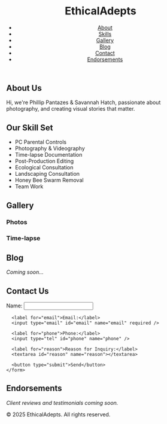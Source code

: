 <!DOCTYPE html>
<html lang="en">
<head>
  <meta charset="UTF-8" />
  <meta name="viewport" content="width=device-width, initial-scale=1.0" />
  <link rel="stylesheet" href="style.css" />
</head>
<body>
  <header>
    <h1>EthicalAdepts</h1>
    <nav>
      <ul>
        <li><a href="#about">About</a></li>
        <li><a href="#skills">Skills</a></li>
        <li><a href="#gallery">Gallery</a></li>
        <li><a href="#blog">Blog</a></li>
        <li><a href="#contact">Contact</a></li>
        <li><a href="#endorsements">Endorsements</a></li>
      </ul>
    </nav>
  </header>

  <section id="about">
    <h2>About Us</h2>
    <p>Hi, we're Phillip Pantazes & Savannah Hatch, passionate about photography, and creating visual stories that matter.</p>
  </section>

  <section id="skills">
    <h2>Our Skill Set</h2>
    <ul>
      <li>PC Parental Controls</li>
      <li>Photography & Videography</li>
      <li>Time-lapse Documentation</li>
      <li>Post-Production Editing</li>
      <li>Ecological Consultation</li>
      <li>Landscaping Consultation</li>
      <li>Honey Bee Swarm Removal</li>
      <li>Team Work</li>
    </ul>
  </section>

  <section id="gallery">
    <h2>Gallery</h2>
    <h3>Photos</h3>
    <div class="gallery photos"></div>
    <h3>Time-lapse</h3>
    <div class="gallery timelapse"></div>
  </section>

  <section id="blog">
    <h2>Blog</h2>
    <p><em>Coming soon...</em></p>
  </section>

  <section id="contact">
    <h2>Contact Us</h2>
    <form>
      <label for="name">Name:</label>
      <input type="text" id="name" name="name" required />

      <label for="email">Email:</label>
      <input type="email" id="email" name="email" required />

      <label for="phone">Phone:</label>
      <input type="tel" id="phone" name="phone" />

      <label for="reason">Reason for Inquiry:</label>
      <textarea id="reason" name="reason"></textarea>

      <button type="submit">Send</button>
    </form>
  </section>

  <section id="endorsements">
    <h2>Endorsements</h2>
    <p><em>Client reviews and testimonials coming soon.</em></p>
  </section>

  <footer>
    <p>&copy; 2025 EthicalAdepts. All rights reserved.</p>
  </footer>
</body>
</html>
